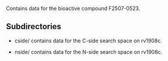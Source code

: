 Contains data for the bioactive compound F2507-0523.

## Subdirectories

- cside/ contains data for the C-side search space on rv1908c.

- nside/ contains data for the N-side search space on rv1908c.

